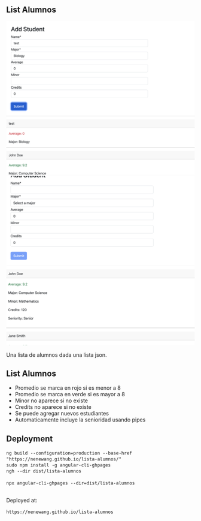 ## List Alumnos


![](./img/2023-09-27-21-01-38.png)
![](./img/2023-09-27-21-34-01.png)


Una lista de alumnos dada una lista json.

## List Alumnos

- Promedio se marca en rojo si es menor a 8
- Promedio se marca en verde si es mayor a 8
- Minor no aparece si no existe
- Credits no aparece si no existe
- Se puede agregar nuevos estudiantes
- Automaticamente incluye la senioridad usando pipes


## Deployment


```
ng build --configuration=production --base-href "https://nenewang.github.io/lista-alumnos/"
sudo npm install -g angular-cli-ghpages
ngh --dir dist/lista-alumnos

npx angular-cli-ghpages --dir=dist/lista-alumnos


```

Deployed at:

```
https://nenewang.github.io/lista-alumnos
```



